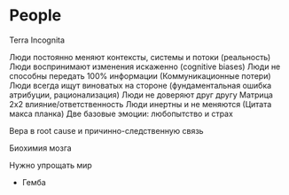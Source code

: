 # People

Terra Incognita

Люди постоянно меняют контексты, системы и потоки (реальность)
Люди воспринимают изменения искаженно (cognitive biases)
Люди не способны передать 100% информации (Коммуникационные потери)
Люди всегда ищут виноватых на стороне (фундаментальная ошибка атрибуции, рационализация)
Люди не доверяют друг другу
Матрица 2х2 влияние/ответственность
Люди инертны и не меняются (Цитата макса планка)
Две базовые эмоции: любопытство и страх

Вера в root cause и причинно-следственную связь

Биохимия мозга

Нужно упрощать мир


- Гемба
